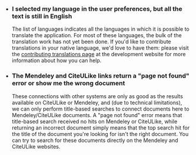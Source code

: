 
-   ### I selected my language in the user preferences, but all the text is still in English
    
    The list of languages indicates all the languages in which it is possible to translate the application.  For most of these languages, the bulk of the translation work has not yet been done.  If you'd like to contribute translations in your native language, we'd love to have them: please visit the [contributing translations page](https://github.com/cpence/rletters/wiki/Contributing-Translations) at the development website for more information about how you can help.

-   ### The Mendeley and CiteULike links return a "page not found" error or show me the wrong document
    
    These connections with other systems are only as good as the results available on CiteULike or Mendeley, and (due to technical limitations), we can only perform title-based searches to connect documents here to Mendeley/CiteULike documents.  A "page not found" error means that title-based search received no hits on Mendeley or CiteULike, while returning an incorrect document simply means that the top search hit for the title of the document you're looking for isn't the right document.  You can try to search for these documents directly on the Mendeley and CiteULike websites.